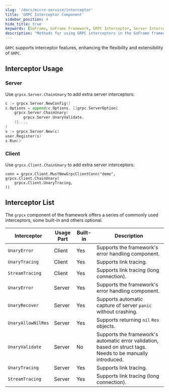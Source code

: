 ```yaml
---
slug: '/docs/micro-service/interceptor'
title: 'GRPC Interceptor Component'
sidebar_position: 4
hide_title: true
keywords: [GoFrame, GoFrame Framework, GRPC Interceptor, Server Interceptor, Client Interceptor, grpcx Component, Link Tracing, Error Handling, Automatic Error Validation, Server Panic Capture]
description: "Methods for using GRPC interceptors in the GoFrame framework, detailing the implementation of server and client interceptors, including features such as link tracing, error handling, and automatic error validation. By using the grpcx component, users can flexibly add and customize interceptors to enhance the scalability and stability of GRPC services and clients."
---
```


`GRPC` supports interceptor features, enhancing the flexibility and extensibility of `GRPC`.

## Interceptor Usage

### Server

Use `grpcx.Server.ChainUnary` to add extra server interceptors:

```go
c := grpcx.Server.NewConfig()
c.Options = append(c.Options, []grpc.ServerOption{
    grpcx.Server.ChainUnary(
        grpcx.Server.UnaryValidate,
    )}...,
)
s := grpcx.Server.New(c)
user.Register(s)
s.Run()
```

### Client

Use `grpcx.Client.ChainUnary` to add extra server interceptors:

```
conn = grpcx.Client.MustNewGrpcClientConn("demo", grpcx.Client.ChainUnary(
    grpcx.Client.UnaryTracing,
))
```

## Interceptor List

The `grpcx` component of the framework offers a series of commonly used interceptors, some built-in and others optional.

| Interceptor | Usage Part | Built-in | Description |
| --- | --- | --- | --- |
| `UnaryError` | Client | Yes | Supports the framework's error handling component. |
| `UnaryTracing` | Client | Yes | Supports link tracing. |
| `StreamTracing` | Client | Yes | Supports link tracing (long connection). |
| `UnaryError` | Server | Yes | Supports the framework's error handling component. |
| `UnaryRecover` | Server | Yes | Supports automatic capture of server `panic` without crashing. |
| `UnaryAllowNilRes` | Server | Yes | Supports returning `nil` `Res` objects. |
| `UnaryValidate` | Server | No | Supports the framework's automatic error validation, based on struct tags. Needs to be manually introduced. |
| `UnaryTracing` | Server | Yes | Supports link tracing. |
| `StreamTracing` | Server | Yes | Supports link tracing (long connection). |